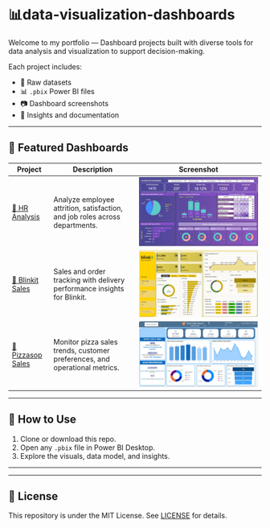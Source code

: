 # 📊data-visualization-dashboards

Welcome to my portfolio — Dashboard projects built with diverse tools for data analysis and visualization to support decision-making.

Each project includes:  
- 📁 Raw datasets  
- 📊 `.pbix` Power BI files  
- 📷 Dashboard screenshots  
- 📘 Insights and documentation  

---

## 🚀 Featured Dashboards

| Project            | Description                                                        | Screenshot                            |
|--------------------|------------------------------------------------------------------|-------------------------------------|
| [👥 HR Analysis](./hr_analysis/README.md)   | Analyze employee attrition, satisfaction, and job roles across departments. | ![](./hr_analysis/Images/home.jpg)   |
| [🛒 Blinkit Sales](./blinkit_analysis/README.md)    | Sales and order tracking with delivery performance insights for Blinkit. | ![](./blinkit_analysis/Images/home.jpg)        |
| [🍕 Pizzasop Sales](./Pizzasop/README.md)  | Monitor pizza sales trends, customer preferences, and operational metrics. | ![](./pizza_sales_analysis/Images/home.jpg)       || ![](./pizza_sales_analysis/Images/page_2.jpg)       |


---

## 📌 How to Use

1. Clone or download this repo.  
2. Open any `.pbix` file in Power BI Desktop.  
3. Explore the visuals, data model, and insights.  

---

---

## 📜 License

This repository is under the MIT License. See [LICENSE](./LICENSE) for details.  

